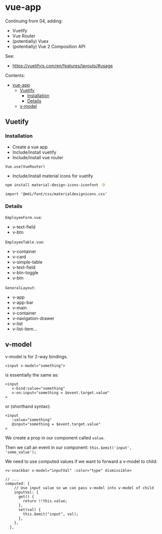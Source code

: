 # vue-app

Continuing from 04, adding:
* Vuetify
* Vue Router
* (potentially) Vuex
* (potentially) Vue 2 Composition API

See:
* https://vuetifyjs.com/en/features/layouts/#usage


Contents: 
- [vue-app](#vue-app)
  - [Vuetify](#vuetify)
    - [Installation](#installation)
    - [Details](#details)
  - [v-model](#v-model)

## Vuetify

### Installation

* Create a vue app
* Include/install vuetify
* Include/install vue router
```vue
Vue.use(VueRouter)
```

* Include/install material icons for vuetify
```zsh
npm install material-design-icons-iconfont -D
```
```vue
import '@mdi/font/css/materialdesignicons.css'
```

### Details 

`EmployeeForm.vue`:
* v-text-field
* v-btn

`EmployeeTable.vue`:
* v-container
* v-card
* v-simple-table
* v-text-field
* v-btn-toggle
* v-btn

`GeneralLayout`:
* v-app
* v-app-bar
* v-main
* v-container
* v-navigation-drawer
* v-list
* v-list-item...

## v-model

v-model is for 2-way bindings.

```vue
<input v-model="something">
```
is essentially the same as:
```vue
<input
   v-bind:value="something"
   v-on:input="something = $event.target.value"
>
```
or (shorthand syntax):
```vue
<input
   :value="something"
   @input="something = $event.target.value"
>
```

We create a prop in our component called `value`.

Then we call an event in our component:  `this.$emit('input', 'some_value');`

We need to use computed values if we want to forward a v-model to child:
```vue
<v-snackbar v-model="inputVal" :color="type" dismissible>

// ...
computed: {
    // Use input value so we can pass v-model into v-model of child
    inputVal: {
      get() {
        return !!this.value;
      },
      set(val) {
        this.$emit("input", val);
      },
    },
  },
```